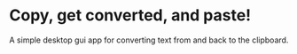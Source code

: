 # Copy, get converted, and paste!

A simple desktop gui app for converting text from and back to the clipboard.
